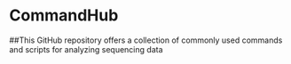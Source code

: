 # CommandHub
##This GitHub repository offers a collection of commonly used commands and scripts for analyzing sequencing data
